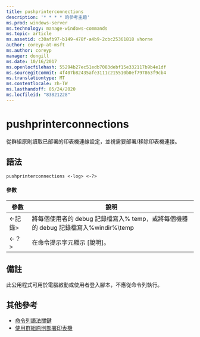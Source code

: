 ```yaml
---
title: pushprinterconnections
description: '* * * * 的參考主題'
ms.prod: windows-server
ms.technology: manage-windows-commands
ms.topic: article
ms.assetid: c30afb97-b149-478f-a4b9-2cbc25361818 vhorne
author: coreyp-at-msft
ms.author: coreyp
manager: dongill
ms.date: 10/16/2017
ms.openlocfilehash: 55294b27ec51edb7083debf15e332117b9b4e1df
ms.sourcegitcommit: 4f407b82435afe3111c215510b0ef797863f9cb4
ms.translationtype: MT
ms.contentlocale: zh-TW
ms.lasthandoff: 05/24/2020
ms.locfileid: "83821228"
---
```

# <a name="pushprinterconnections"></a>pushprinterconnections



從群組原則讀取已部署的印表機連線設定，並視需要部署/移除印表機連接。

## <a name="syntax"></a>語法

```
pushprinterconnections <-log> <-?>
```

#### <a name="parameters"></a>參數

|參數|說明|
|---------|-----------|
|<-記錄>|將每個使用者的 debug 記錄檔寫入% temp，或將每個機器的 debug 記錄檔寫入%windir%\temp|
|<-？ >|在命令提示字元顯示 [說明]。|

## <a name="remarks"></a>備註

此公用程式可用於電腦啟動或使用者登入腳本，不應從命令列執行。

## <a name="additional-references"></a>其他參考

- [命令列語法關鍵](command-line-syntax-key.md)
-   [使用群組原則部署印表機](https://go.microsoft.com/fwlink/?LinkId=230627)